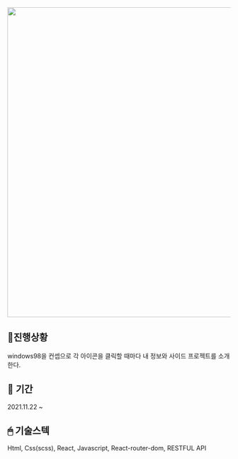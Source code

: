 <img src="https://user-images.githubusercontent.com/68775082/143023660-09886db5-d6dc-42be-a566-54274d6cabb5.PNG" width="700px"/>




## 💫진행상황
  windows98을 컨셉으로 각 아이콘을 클릭할 때마다 내 정보와 사이드 프로젝트를 소개한다. <br>
  
## 📃 기간
  2021.11.22 ~ 
 

## 🖱  기술스텍
  Html, Css(scss), React, Javascript, React-router-dom, RESTFUL API
  




  
